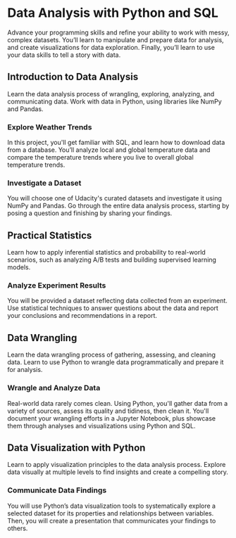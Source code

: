 # Data Analysis with Python and SQL

Advance your programming skills and refine your ability to work with messy, complex datasets. You’ll learn to manipulate and prepare data for analysis, and create visualizations for data exploration. Finally, you’ll learn to use your data skills to tell a story with data.

## Introduction to Data Analysis

Learn the data analysis process of wrangling, exploring, analyzing, and communicating data. Work with data in Python, using libraries like NumPy and Pandas.

### Explore Weather Trends

In this project, you'll get familiar with SQL, and learn how to download data from a database. You’ll analyze local and global temperature data and compare the temperature trends where you live to overall global temperature trends.

### Investigate a Dataset

You will choose one of Udacity's curated datasets and investigate it using NumPy and Pandas. Go through the entire data analysis process, starting by posing a question and finishing by sharing your findings.

## Practical Statistics

Learn how to apply inferential statistics and probability to real-world scenarios, such as analyzing A/B tests and building supervised learning models.

### Analyze Experiment Results

You will be provided a dataset reflecting data collected from an experiment. Use statistical techniques to answer questions about the data and report your conclusions and recommendations in a report.

## Data Wrangling

Learn the data wrangling process of gathering, assessing, and cleaning data. Learn to use Python to wrangle data programmatically and prepare it for analysis.

### Wrangle and Analyze Data

Real-world data rarely comes clean. Using Python, you'll gather data from a variety of sources, assess its quality and tidiness, then clean it. You'll document your wrangling efforts in a Jupyter Notebook, plus showcase them through analyses and visualizations using Python and SQL.

## Data Visualization with Python

Learn to apply visualization principles to the data analysis process. Explore data visually at multiple levels to find insights and create a compelling story.

### Communicate Data Findings

You will use Python’s data visualization tools to systematically explore a selected dataset for its properties and relationships between variables. Then, you will create a presentation that communicates your findings to others.

